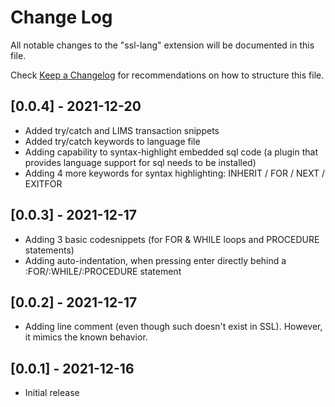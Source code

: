 # Change Log

All notable changes to the "ssl-lang" extension will be documented in this file.

Check [Keep a Changelog](http://keepachangelog.com/) for recommendations on how to structure this file.

## [0.0.4] - 2021-12-20

- Added try/catch and LIMS transaction snippets
- Added try/catch keywords to language file
- Adding capability to syntax-highlight embedded sql code (a plugin that provides language support for sql needs to be installed)
- Adding 4 more keywords for syntax highlighting: INHERIT / FOR / NEXT / EXITFOR

## [0.0.3] - 2021-12-17

- Adding 3 basic codesnippets (for FOR & WHILE loops and PROCEDURE statements)
- Adding auto-indentation, when pressing enter directly behind a :FOR/:WHILE/:PROCEDURE statement

## [0.0.2] - 2021-12-17

- Adding line comment (even though such doesn't exist in SSL). However, it mimics the known behavior.

## [0.0.1] - 2021-12-16

- Initial release
